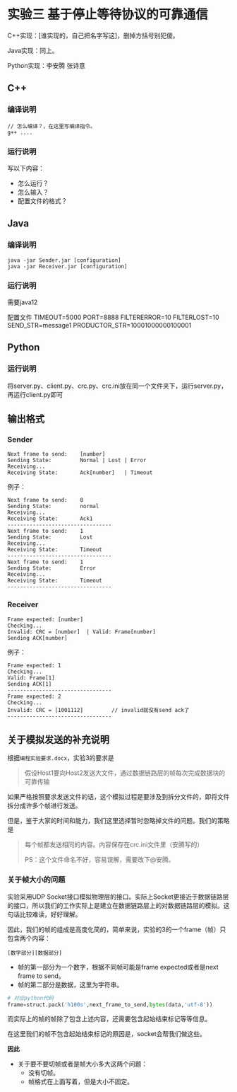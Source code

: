 # 实验三 基于停止等待协议的可靠通信

C++实现：[谁实现的，自己把名字写这]，删掉方括号别犯傻。

Java实现：同上。

Python实现：李安腾 张诗意

## C++

### 编译说明

```shell
// 怎么编译？，在这里写编译指令。
g++ ....
```

### 运行说明

写以下内容：

- 怎么运行？
- 怎么输入？
- 配置文件的格式？

## Java

### 编译说明

```
java -jar Sender.jar [configuration]
java -jar Receiver.jar [configuration]
```

### 运行说明

需要java12

配置文件
TIMEOUT=5000
PORT=8888
FILTERERROR=10
FILTERLOST=10
SEND_STR=message1
PRODUCTOR_STR=10001000000100001

## Python

### 运行说明
将server.py、client.py、crc.py、crc.ini放在同一个文件夹下，运行server.py，再运行client.py即可

## 输出格式

### Sender

```
Next frame to send:    [number]
Sending State:         Normal | Lost | Error
Receiving...
Receiving State:       Ack[number]   | Timeout
```

例子：

```
Next frame to send:    0
Sending State:         normal
Receiving...
Receiving State:       Ack1
---------------------------------
Next frame to send:    1
Sending State:         Lost
Receiving...
Receiving State:       Timeout
---------------------------------
Next frame to send:    1
Sending State:         Error
Receiving...
Receiving State:       Timeout
---------------------------------
```

### Receiver

```
Frame expected: [number]
Checking...
Invalid: CRC = [number]  | Valid: Frame[number]
Sending ACK[number]
```

例子：

```
Frame expected: 1
Checking...
Valid: Frame[1]
Sending ACK[1]
---------------------------------
Frame expected: 2
Checking...
Invalid: CRC = [1001112]         // invalid就没有send ack了
---------------------------------
```

## 关于模拟发送的补充说明

根据`编程实验要求.docx`，实验3的要求是

> 假设Host1要向Host2发送大文件，通过数据链路层的帧每次完成数据块的可靠传输

如果严格按照要求发送文件的话，这个模拟过程是要涉及到拆分文件的，即将文件拆分成许多个帧进行发送。

但是，鉴于大家的时间和能力，我们这里选择暂时忽略掉文件的问题。我们的策略是

> 每个帧都发送相同的内容。内容保存在crc.ini文件里（安腾写的）
>
> PS：这个文件命名不好，容易误解，需要改下@安腾。

### 关于帧大小的问题

实验采用UDP Socket接口模拟物理层的接口。实际上Socket更接近于数据链路层的接口，所以我们的工作实际上是建立在数据链路层上的对数据链路层的模拟。这句话比较难读，好好理解。

因此，我们的帧的组成是高度化简的，简单来说，实验的3的一个frame（帧）只包含两个内容：

```
[数字部分][数据部分]
```

- 帧的第一部分为一个数字，根据不同帧可能是frame expected或者是next frame to send。
- 帧的第二部分是数据，这里为字符串。

```python
# 对应python代码
frame=struct.pack('h100s',next_frame_to_send,bytes(data,'utf-8')) 
```

而实际上的帧的帧除了包含上述内容，还需要包含起始结束标记等等信息。

在这里我们的帧不包含起始结束标记的原因是，socket会帮我们做这些。

**因此**

- 关于要不要切帧或者是帧大小多大这两个问题：
  - 没有切帧。
  - 帧格式在上面写着，但是大小不固定。

